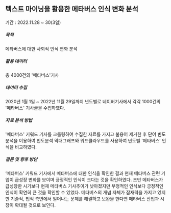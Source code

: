 
## 텍스트 마이닝을 활용한 메타버스 인식 변화 분석

기간 : 2022.11.28 ~ 30(3일)

##### 목적
메타버스에 대한 사회적 인식 변화 분석

##### 활용 데이터
총 4000건의 '메타버스'기사

##### 데이터 수집
2020년 1월 1일 ~ 2022년 11월 29일까지 년도별로 네이버기사에서 각각 1000건의 '메타버스' 기사글을 수집하였다.

##### 자료 분석 방법
'메타버스' 키워드 기사를 크롤링하여 수집한 자료를 가지고 불용어 제거한 후 단어 빈도 분석을 이용하여 빈도분석 막대그래프와 워드클라우드를 사용하여 년도별 '메타버스' 인식을 비교하였다.

##### 결론 및 향후 방안
‘메타버스’ 키워드 기사에서 메타버스에 대한 인식을 확인한 결과 현재 메타버스 관련 기업이 급성장 변화를 보이며 긍정적인 인식이 크다는 것을 확인하였다. 
초반 메타버스가 급성장한 시기보다 현재 메타버스 기사추이가 낮아졌지만 부정적인 인식보다 긍정적인 인식이 확연히 큰 것을 확인할 수 있었다. 
메타버스의 개념 자체가 잠재력을 가지고 있지만 기술적, 법적 측면에서 일어나는 문제를 해결하고 보완을 한다면 메타버스 산업과 시장이 확대될 것으로 보인다.
